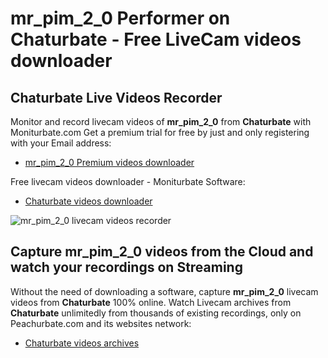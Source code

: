 # mr_pim_2_0 Performer on Chaturbate - Free LiveCam videos downloader

## Chaturbate Live Videos Recorder

Monitor and record livecam videos of **mr_pim_2_0** from **Chaturbate** with Moniturbate.com
Get a premium trial for free by just and only registering with your Email address:
* [mr_pim_2_0 Premium videos downloader](https://moniturbate.com/request-demo-licence-key.html)

Free livecam videos downloader - Moniturbate Software:
* [Chaturbate videos downloader](https://moniturbate.com/moniturbate-download-software.html)

![mr_pim_2_0 livecam videos recorder](https://peachurnet.com/templates/moniturbate-software.png)


## Capture mr_pim_2_0 videos from the Cloud and watch your recordings on Streaming

Without the need of downloading a software, capture **mr_pim_2_0** livecam videos from **Chaturbate** 100% online.
Watch Livecam archives from **Chaturbate** unlimitedly from thousands of existing recordings, only on Peachurbate.com and its websites network:
* [Chaturbate videos archives](https://peachurnet.com/)